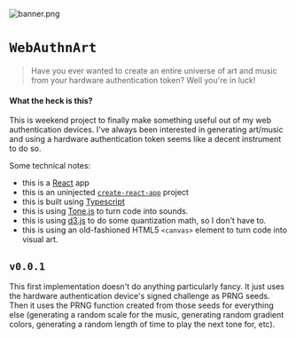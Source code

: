 ![banner.png]()

# `WebAuthnArt`

> Have you ever wanted to create an entire universe of art and music from your hardware authentication token? Well you're in luck!

#### What the heck is this?

This is weekend project to finally make something useful out of my web authentication devices. I've always been interested in generating art/music and using a hardware authentication token seems like a decent instrument to do so.

Some technical notes:

- this is a [React](https://reactjs.org/) app
- this is an uninjected [`create-react-app`](https://github.com/facebook/create-react-app) project
- this is built using [Typescript](https://www.typescriptlang.org/)
- this is using [Tone.js](https://tonejs.github.io/) to turn code into sounds.
- this is using [d3.js](https://d3js.org/) to do some quantization math, so I don't have to.
- this is using an old-fashioned HTML5 `<canvas>` element to turn code into visual art.

## `v0.0.1`

This first implementation doesn't do anything particularly fancy. It just uses the hardware authentication device's signed challenge as PRNG seeds. Then it uses the PRNG function created from those seeds for everything else (generating a random scale for the music, generating random gradient colors, generating a random length of time to play the next tone for, etc).

